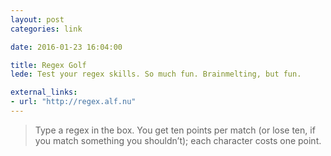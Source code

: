 ```yaml
---
layout: post
categories: link

date: 2016-01-23 16:04:00

title: Regex Golf
lede: Test your regex skills. So much fun. Brainmelting, but fun.

external_links:
- url: "http://regex.alf.nu"
---
```



> Type a regex in the box. You get ten points per match (or lose ten, if you match something you shouldn’t); each character costs one point.

